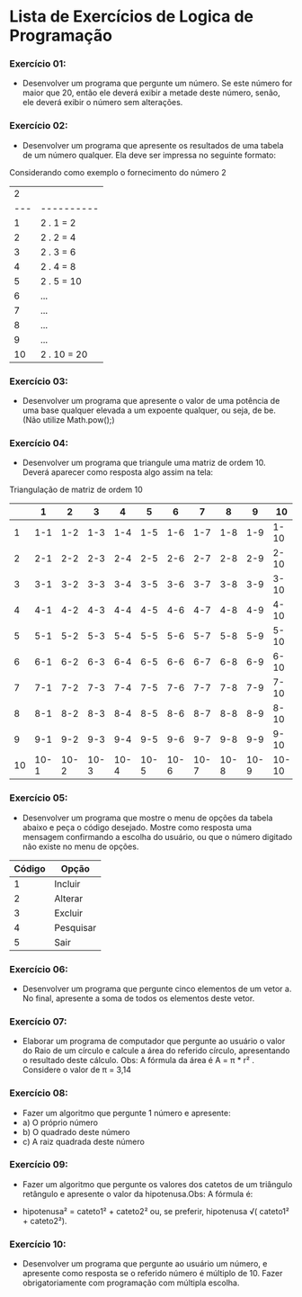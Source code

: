 # Lista de Exercícios de Logica de Programação

### Exercício 01:

- Desenvolver um programa que pergunte um número. Se este número for maior que 20, então ele deverá exibir a
metade deste número, senão, ele deverá exibir o número sem alterações.

### Exercício 02:

- Desenvolver um programa que apresente os resultados de uma tabela de um número qualquer. Ela deve ser
impressa no seguinte formato:

Considerando como exemplo o fornecimento do número 2

|   |          |
|---|----------|
| 2 |          |
|---|----------|
| 1 | 2 . 1 = 2 |
| 2 | 2 . 2 = 4 |
| 3 | 2 . 3 = 6 |
| 4 | 2 . 4 = 8 |
| 5 | 2 . 5 = 10 |
| 6 | ...      |
| 7 | ...      |
| 8 | ...      |
| 9 | ...      |
|10 | 2 . 10 = 20|


### Exercício 03:

- Desenvolver um programa que apresente o valor de uma potência de uma base qualquer elevada a um expoente
qualquer, ou seja, de be. (Não utilize Math.pow();)

### Exercício 04:

- Desenvolver um programa que triangule uma matriz de ordem 10.
Deverá aparecer como resposta algo assim na tela:

Triangulação de matriz de ordem 10

|   | 1   | 2   | 3   | 4   | 5   | 6   | 7   | 8   | 9   | 10  |
|---|-----|-----|-----|-----|-----|-----|-----|-----|-----|-----|
| 1 | 1-1 | 1-2 | 1-3 | 1-4 | 1-5 | 1-6 | 1-7 | 1-8 | 1-9 | 1-10|
| 2 | 2-1 | 2-2 | 2-3 | 2-4 | 2-5 | 2-6 | 2-7 | 2-8 | 2-9 | 2-10|
| 3 | 3-1 | 3-2 | 3-3 | 3-4 | 3-5 | 3-6 | 3-7 | 3-8 | 3-9 | 3-10|
| 4 | 4-1 | 4-2 | 4-3 | 4-4 | 4-5 | 4-6 | 4-7 | 4-8 | 4-9 | 4-10|
| 5 | 5-1 | 5-2 | 5-3 | 5-4 | 5-5 | 5-6 | 5-7 | 5-8 | 5-9 | 5-10|
| 6 | 6-1 | 6-2 | 6-3 | 6-4 | 6-5 | 6-6 | 6-7 | 6-8 | 6-9 | 6-10|
| 7 | 7-1 | 7-2 | 7-3 | 7-4 | 7-5 | 7-6 | 7-7 | 7-8 | 7-9 | 7-10|
| 8 | 8-1 | 8-2 | 8-3 | 8-4 | 8-5 | 8-6 | 8-7 | 8-8 | 8-9 | 8-10|
| 9 | 9-1 | 9-2 | 9-3 | 9-4 | 9-5 | 9-6 | 9-7 | 9-8 | 9-9 | 9-10|
|10 |10-1 |10-2 |10-3 |10-4 |10-5 |10-6 |10-7 |10-8 |10-9 |10-10|


### Exercício 05:

- Desenvolver um programa que mostre o menu de opções da tabela abaixo e peça o código desejado. Mostre
como resposta uma mensagem confirmando a escolha do usuário, ou que o número digitado não existe no
menu de opções.

| Código | Opção      |
|--------|------------|
| 1      | Incluir    |
| 2      | Alterar    |
| 3      | Excluir    |
| 4      | Pesquisar  |
| 5      | Sair       |

### Exercício 06:

- Desenvolver um programa que pergunte cinco elementos de um vetor a. No final, apresente a soma de todos os elementos deste vetor.

### Exercício 07:

- Elaborar um programa de computador que pergunte ao usuário o valor do Raio de um círculo e calcule a área do referido círculo, apresentando o resultado deste cálculo.
Obs: A fórmula da área é A = π * r² . Considere o valor de π = 3,14

### Exercício 08:

- Fazer um algoritmo que pergunte 1 número e apresente:
- a) O próprio número
- b) O quadrado deste número
- c) A raiz quadrada deste número

### Exercício 09:

- Fazer um algoritmo que pergunte os valores dos catetos de um triângulo retângulo e apresente o valor da hipotenusa.Obs: A fórmula é:

- hipotenusa² = cateto1² + cateto2² ou, se preferir, hipotenusa √( cateto1² + cateto2²).


### Exercício 10:

- Desenvolver um programa que pergunte ao usuário um número, e apresente como resposta se o referido número é múltiplo de 10. Fazer obrigatoriamente com programação com múltipla escolha.